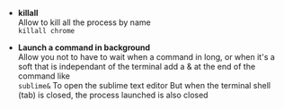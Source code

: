 * **killall**   
Allow to kill all the process by name   
`killall chrome`

* **Launch a command in background**   
Allow you not to have to wait when a command in long, or when it's a soft that is independant of the terminal
add a & at the end of the command like    
`sublime&`
To open the sublime text editor
But when the terminal shell (tab) is closed, the process launched is also closed

